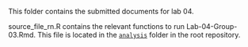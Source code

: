 
This folder contains the submitted documents for lab 04.
  
source_file_rn.R contains the relevant functions to run Lab-04-Group-03.Rmd. This file is located in the [`analysis`](analysis) folder in the root repository.
